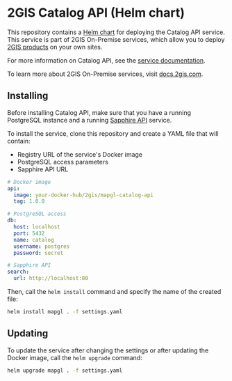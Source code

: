 # 2GIS Catalog API (Helm chart)

This repository contains a [Helm chart](https://helm.sh/docs/topics/charts/) for deploying the Catalog API service. This service is part of 2GIS On-Premise services, which allow you to deploy [2GIS products](https://dev.2gis.com/) on your own sites.

For more information on Catalog API, see the [service documentation](https://docs.2gis.com/en/on-premise/search).

To learn more about 2GIS On-Premise services, visit [docs.2gis.com](https://docs.2gis.com/en/on-premise/overview).

## Installing

Before installing Catalog API, make sure that you have a running PostgreSQL instance and a running [Sapphire API](https://docs.2gis.com/en/on-premise/search) service.

To install the service, clone this repository and create a YAML file that will contain:

- Registry URL of the service's Docker image
- PostgreSQL access parameters
- Sapphire API URL

```yaml
# Docker image
api:
  image: your-docker-hub/2gis/mapgl-catalog-api
  tag: 1.0.0

# PostgreSQL access
db:
  host: localhost
  port: 5432
  name: catalog
  username: postgres
  password: secret

# Sapphire API
search:
  url: http://localhost:80
```

Then, call the `helm install` command and specify the name of the created file:

```bash
helm install mapgl . -f settings.yaml
```

## Updating

To update the service after changing the settings or after updating the Docker image, call the `helm upgrade` command:

```bash
helm upgrade mapgl . -f settings.yaml
```
